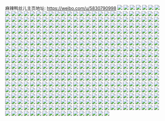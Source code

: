 麻辣鸭丝儿主页地址: https://weibo.com/u/5830790998 
![](https://wx4.sinaimg.cn/mw2000/006mBp66ly1h9gfgg5f0fj32c03401ky.jpg) 
![](https://wx4.sinaimg.cn/mw2000/006mBp66ly1h9f7rmi0ayj32c03407wi.jpg) 
![](https://wx4.sinaimg.cn/mw2000/006mBp66ly1h9cxum7iatj32c03404qp.jpg) 
![](https://wx4.sinaimg.cn/mw2000/006mBp66ly1h9cl8ls45yj30n01dsdto.jpg) 
![](https://wx4.sinaimg.cn/mw2000/006mBp66ly1h9bxzvb5zvj30n01dsk3n.jpg) 
![](https://wx4.sinaimg.cn/mw2000/006mBp66ly1h962uop2puj30n01dsgor.jpg) 
![](https://wx4.sinaimg.cn/mw2000/006mBp66ly1h93oxc60pzj30my0unn1t.jpg) 
![](https://wx4.sinaimg.cn/mw2000/006mBp66ly1h92oexi9u6j30mz12njtm.jpg) 
![](https://wx4.sinaimg.cn/mw2000/006mBp66ly1h92j73323pj30n01dsq9i.jpg) 
![](https://wx4.sinaimg.cn/mw2000/006mBp66ly1h8unjdg3vgj30mz0h8gmz.jpg) 
![](https://wx4.sinaimg.cn/mw2000/006mBp66gy1h8qeszbny2j30n01dsgq0.jpg) 
![](https://wx4.sinaimg.cn/mw2000/006mBp66gy1h8puqdq88oj30mz0mz0vn.jpg) 
![](https://wx4.sinaimg.cn/mw2000/006mBp66gy1h8prju7ayoj30mz0czaaz.jpg) 
![](https://wx4.sinaimg.cn/mw2000/006mBp66gy1h7rbgscffqj30n01ds000.jpg) 
![](https://wx4.sinaimg.cn/mw2000/006mBp66gy1h7qzxi3i5cj32dc35se82.jpg) 
![](https://wx4.sinaimg.cn/mw2000/006mBp66gy1h7kbxba89ij30u01hcdpp.jpg) 
![](https://wx4.sinaimg.cn/mw2000/006mBp66gy1h7e9jzddwej32c03401kx.jpg) 
![](https://wx4.sinaimg.cn/mw2000/006mBp66gy1h7e6y1h3paj31w02iojwu.jpg) 
![](https://wx4.sinaimg.cn/mw2000/006mBp66gy1h7e7lcbicxj31kv1mkhdt.jpg) 
![](https://wx4.sinaimg.cn/mw2000/006mBp66gy1h7e6xkeepxj31wk2uwkjl.jpg) 
![](https://wx4.sinaimg.cn/mw2000/006mBp66gy1h7e7s93skmj31s92dokjl.jpg) 
![](https://wx4.sinaimg.cn/mw2000/006mBp66gy1h7e7bjiuipj31900u0myk.jpg) 
![](https://wx4.sinaimg.cn/mw2000/006mBp66gy1h7e7bdacurj32c033zb2c.jpg) 
![](https://wx4.sinaimg.cn/mw2000/006mBp66gy1h7e7gq20lxj32c0340e83.jpg) 
![](https://wx4.sinaimg.cn/mw2000/006mBp66gy1h7e7ljhc6rj31sc2dsx1q.jpg) 
![](https://wx4.sinaimg.cn/mw2000/006mBp66gy1h7de69b1bnj335s23ukjm.jpg) 
![](https://wx4.sinaimg.cn/mw2000/006mBp66gy1h7de6fzu8mj335s23u7wi.jpg) 
![](https://wx4.sinaimg.cn/mw2000/006mBp66gy1h7de6jlp3xj335s23uaeo.jpg) 
![](https://wx4.sinaimg.cn/mw2000/006mBp66gy1h7de6n1x0hj31tr2r3q6o.jpg) 
![](https://wx4.sinaimg.cn/mw2000/006mBp66gy1h7de6q4awej31ts2r4qv5.jpg) 
![](https://wx4.sinaimg.cn/mw2000/006mBp66gy1h7de75doz1j32r41tsnpd.jpg) 
![](https://wx4.sinaimg.cn/mw2000/006mBp66gy1h7de794yg6j32yo4g07wl.jpg) 
![](https://wx4.sinaimg.cn/mw2000/006mBp66gy1h7de7dodiej32yo4g0u11.jpg) 
![](https://wx4.sinaimg.cn/mw2000/006mBp66gy1h7de7hu3g6j32yo4g0qv9.jpg) 
![](https://wx4.sinaimg.cn/mw2000/006mBp66gy1h7deaxliw1j30u0190jvj.jpg) 
![](https://wx4.sinaimg.cn/mw2000/006mBp66gy1h7deg9dydpj31900u0489.jpg) 
![](https://wx4.sinaimg.cn/mw2000/006mBp66gy1h7degayvsuj31900u0jsz.jpg) 
![](https://wx4.sinaimg.cn/mw2000/006mBp66gy1h7de6unlpoj34g02yob2d.jpg) 
![](https://wx4.sinaimg.cn/mw2000/006mBp66gy1h7de6y9zl2j34g02yoe85.jpg) 
![](https://wx4.sinaimg.cn/mw2000/006mBp66gy1h7deriygajj335s23u0xz.jpg) 
![](https://wx4.sinaimg.cn/mw2000/006mBp66gy1h7de7j4c7wj30mz0uodop.jpg) 
![](https://wx4.sinaimg.cn/mw2000/006mBp66gy1h7de719sc6j30n00h90ta.jpg) 
![](https://wx4.sinaimg.cn/mw2000/006mBp66gy1h7de721o20j30n00h975a.jpg) 
![](https://wx4.sinaimg.cn/mw2000/006mBp66gy1h794ux1f1ij32c0340x6p.jpg) 
![](https://wx4.sinaimg.cn/mw2000/006mBp66gy1h78l0gclmwj317v1tsqs2.jpg) 
![](https://wx4.sinaimg.cn/mw2000/006mBp66gy1h78l0j2japj31ts2r4npd.jpg) 
![](https://wx4.sinaimg.cn/mw2000/006mBp66gy1h78l0kz4brj32r41tshdt.jpg) 
![](https://wx4.sinaimg.cn/mw2000/006mBp66gy1h78l0nmr8vj31ts2r41kz.jpg) 
![](https://wx4.sinaimg.cn/mw2000/006mBp66gy1h78l0rdgeuj32yo4g0tmd.jpg) 
![](https://wx4.sinaimg.cn/mw2000/006mBp66gy1h785ssqe89j32c03404qq.jpg) 
![](https://wx4.sinaimg.cn/mw2000/006mBp66gy1h77jcfxxpkj30n01ds4qp.jpg) 
![](https://wx4.sinaimg.cn/mw2000/006mBp66gy1h76galvtg7j30n01dsk5x.jpg) 
![](https://wx4.sinaimg.cn/mw2000/006mBp66gy1h6zao0xcl4j30n01ds1kx.jpg) 
![](https://wx4.sinaimg.cn/mw2000/006mBp66gy1h6uqmxwcgrj30k00zk447.jpg) 
![](https://wx4.sinaimg.cn/mw2000/006mBp66gy1h6lkyisbu9j32c0340npg.jpg) 
![](https://wx4.sinaimg.cn/mw2000/006mBp66gy1h6lgh0r1b4j30n01dsu04.jpg) 
![](https://wx4.sinaimg.cn/mw2000/006mBp66gy1h6ipe7iwvwj30n01dskb4.jpg) 
![](https://wx4.sinaimg.cn/mw2000/006mBp66gy1h6ej2x5ay3j30n01ds4qp.jpg) 
![](https://wx4.sinaimg.cn/mw2000/006mBp66gy1h6dxc48h6hj31sc2dsb29.jpg) 
![](https://wx4.sinaimg.cn/mw2000/006mBp66gy1h6ayiup1p5j30n01ds1kx.jpg) 
![](https://wx4.sinaimg.cn/mw2000/006mBp66gy1h60sv9aselj30mz0i6t9f.jpg) 
![](https://wx4.sinaimg.cn/mw2000/006mBp66gy1h5za4ygjz1j30n019j7j0.jpg) 
![](https://wx4.sinaimg.cn/mw2000/006mBp66gy1h5x49davmcj30n01dsqu1.jpg) 
![](https://wx4.sinaimg.cn/mw2000/006mBp66gy1h5s63wudrzj30n01ds4ei.jpg) 
![](https://wx4.sinaimg.cn/mw2000/006mBp66gy1h5r1uhen8nj30j70cbdgl.jpg) 
![](https://wx4.sinaimg.cn/mw2000/006mBp66gy1h5q74xsocij30n0125q8z.jpg) 
![](https://wx4.sinaimg.cn/mw2000/006mBp66gy1h5q2ad84cnj30wx0pl7ay.jpg) 
![](https://wx4.sinaimg.cn/mw2000/006mBp66gy1h5npprlefmj30k00zk42p.jpg) 
![](https://wx4.sinaimg.cn/mw2000/006mBp66ly1h5j4xz11vlj30im09rgo8.jpg) 
![](https://wx4.sinaimg.cn/mw2000/006mBp66ly1h5c9vnir4yj30u0140dnp.jpg) 
![](https://wx4.sinaimg.cn/mw2000/006mBp66ly1h57uxbvfi9j30u012rgrj.jpg) 
![](https://wx4.sinaimg.cn/mw2000/006mBp66ly1h57uxcayvuj30u0140aj6.jpg) 
![](https://wx4.sinaimg.cn/mw2000/006mBp66ly1h57uxbhy32j31920u0n37.jpg) 
![](https://wx4.sinaimg.cn/mw2000/006mBp66ly1h57uxd1slnj30u0140n47.jpg) 
![](https://wx4.sinaimg.cn/mw2000/006mBp66ly1h57uxdtch6j30u0140q81.jpg) 
![](https://wx4.sinaimg.cn/mw2000/006mBp66ly1h57uxe3k1uj30qo0qodjy.jpg) 
![](https://wx4.sinaimg.cn/mw2000/006mBp66ly1h57uxevhbij30u010vq9t.jpg) 
![](https://wx4.sinaimg.cn/mw2000/006mBp66ly1h57uxfanyuj30u018fgqc.jpg) 
![](https://wx4.sinaimg.cn/mw2000/006mBp66ly1h56exaqnfrj30n01dsh8g.jpg) 
![](https://wx4.sinaimg.cn/mw2000/006mBp66ly1h4eoh28jqoj30u0140gtd.jpg) 
![](https://wx4.sinaimg.cn/mw2000/006mBp66ly1h4dh8l6rpjj30qo0qon1z.jpg) 
![](https://wx4.sinaimg.cn/mw2000/006mBp66ly1h4dh8lp5wfj30u011dn12.jpg) 
![](https://wx4.sinaimg.cn/mw2000/006mBp66ly1h4dh8m6dgfj30u010zaf7.jpg) 
![](https://wx4.sinaimg.cn/mw2000/006mBp66ly1h4dh8mlzmzj30u011i11h.jpg) 
![](https://wx4.sinaimg.cn/mw2000/006mBp66ly1h4dh8n435mj30u011fgsf.jpg) 
![](https://wx4.sinaimg.cn/mw2000/006mBp66ly1h4dh8kin55j30u0118k0e.jpg) 
![](https://wx4.sinaimg.cn/mw2000/006mBp66ly1h3xziqywutj30n01dstb5.jpg) 
![](https://wx4.sinaimg.cn/mw2000/006mBp66ly1h3xi63x8w3j30gg0lx0v3.jpg) 
![](https://wx4.sinaimg.cn/mw2000/006mBp66ly1h3t1zbdixhj30n01dsmxs.jpg) 
![](https://wx4.sinaimg.cn/mw2000/006mBp66ly1h3qgkk38fqj30u01407bc.jpg) 
![](https://wx4.sinaimg.cn/mw2000/006mBp66ly1h3kqufpywlj32c03407wj.jpg) 
![](https://wx4.sinaimg.cn/mw2000/006mBp66ly1h3fpocf8jyj32c0340kjm.jpg) 
![](https://wx4.sinaimg.cn/mw2000/006mBp66gy1h3b5o9tpm8j32c0340npe.jpg) 
![](https://wx4.sinaimg.cn/mw2000/006mBp66gy1h35xlku4l5j30v80u079e.jpg) 
![](https://wx4.sinaimg.cn/mw2000/006mBp66gy1h33dtcd1o3j30qq0qowhn.jpg) 
![](https://wx4.sinaimg.cn/mw2000/006mBp66gy1h2rl0g2kqmj30n01ds7es.jpg) 
![](https://wx4.sinaimg.cn/mw2000/006mBp66gy1h2kk32br07j31sc2dre82.jpg) 
![](https://wx4.sinaimg.cn/mw2000/006mBp66gy1h2kk39v823j30my0unjzq.jpg) 
![](https://wx4.sinaimg.cn/mw2000/006mBp66gy1h20wn2fu3jj32de1kwe82.jpg) 
![](https://wx4.sinaimg.cn/mw2000/006mBp66gy1h20wnew0rnj32de1kw4qq.jpg) 
![](https://wx4.sinaimg.cn/mw2000/006mBp66gy1h20wnpw6nlj32c0340hdv.jpg) 
![](https://wx4.sinaimg.cn/mw2000/006mBp66gy1h1yrvkocxuj30wi1yc47v.jpg) 
![](https://wx4.sinaimg.cn/mw2000/006mBp66gy1h1yrvmbkrcj31kt23raxn.jpg) 
![](https://wx4.sinaimg.cn/mw2000/006mBp66gy1h1vngtvk5tj30mw0ujdks.jpg) 
![](https://wx4.sinaimg.cn/mw2000/006mBp66gy1h1cydzwk7gj30mv0u9tg6.jpg) 
![](https://wx4.sinaimg.cn/mw2000/006mBp66gy1h18d2ajnr0j30n01ds0y5.jpg) 
![](https://wx4.sinaimg.cn/mw2000/006mBp66gy1h0zeencabij32ps1j0wqk.jpg) 
![](https://wx4.sinaimg.cn/mw2000/006mBp66gy1h0zeeqygibj32ps1j0au8.jpg) 
![](https://wx4.sinaimg.cn/mw2000/006mBp66gy1h0zeeugp8ij32ps1j0u0x.jpg) 
![](https://wx4.sinaimg.cn/mw2000/006mBp66gy1h0zeepq32nj32ps1j04qp.jpg) 
![](https://wx4.sinaimg.cn/mw2000/006mBp66gy1h0p055s4zej32de1kwx6p.jpg) 
![](https://wx4.sinaimg.cn/mw2000/006mBp66gy1h0p050z2agj31kw2de4qq.jpg) 
![](https://wx4.sinaimg.cn/mw2000/006mBp66gy1h0p05dblsvj32de1kwe82.jpg) 
![](https://wx4.sinaimg.cn/mw2000/006mBp66gy1h0p059rm5fj32de1kw4qq.jpg) 
![](https://wx4.sinaimg.cn/mw2000/006mBp66gy1h0jzqyi4fuj32c0340kjm.jpg) 
![](https://wx4.sinaimg.cn/mw2000/006mBp66gy1h0auemlze5j32bz33z4qx.jpg) 
![](https://wx4.sinaimg.cn/mw2000/006mBp66gy1h0aufcnsrfj32bz33z7wp.jpg) 
![](https://wx4.sinaimg.cn/mw2000/006mBp66gy1h00lr08vduj30n01ds19u.jpg) 
![](https://wx4.sinaimg.cn/mw2000/006mBp66ly1gzwwfg0aidj31sc2ds1ky.jpg) 
![](https://wx4.sinaimg.cn/mw2000/006mBp66ly1gzwwk1ycx7j31um2guhdt.jpg) 
![](https://wx4.sinaimg.cn/mw2000/006mBp66ly1gzwwfgvmlkj319r1p0h22.jpg) 
![](https://wx4.sinaimg.cn/mw2000/006mBp66ly1gzwwfnbt97j32c0340hdv.jpg) 
![](https://wx4.sinaimg.cn/mw2000/006mBp66ly1gzwwfcmy8nj31k422ux2o.jpg) 
![](https://wx4.sinaimg.cn/mw2000/006mBp66ly1gzwwfjamppj31sc2ds1ky.jpg) 
![](https://wx4.sinaimg.cn/mw2000/006mBp66ly1gz7jprn8a1j32de1kw4qq.jpg) 
![](https://wx4.sinaimg.cn/mw2000/006mBp66ly1gz7jpkboj4j32de1kwe82.jpg) 
![](https://wx4.sinaimg.cn/mw2000/006mBp66ly1gz7jpmcqz7j32de1kwb2a.jpg) 
![](https://wx4.sinaimg.cn/mw2000/006mBp66ly1gz7jpnfu0bj32de1kwhdt.jpg) 
![](https://wx4.sinaimg.cn/mw2000/006mBp66ly1gz7jpi65qej31kw2de1ky.jpg) 
![](https://wx4.sinaimg.cn/mw2000/006mBp66ly1gz7jppruvbj31kw2deb2a.jpg) 
![](https://wx4.sinaimg.cn/mw2000/006mBp66ly1gz7jq5io50j31kw2de1ky.jpg) 
![](https://wx4.sinaimg.cn/mw2000/006mBp66ly1gz7jq3g5doj31kw2de1ky.jpg) 
![](https://wx4.sinaimg.cn/mw2000/006mBp66ly1gyxra5w5pkj32dc35s4qs.jpg) 
![](https://wx4.sinaimg.cn/mw2000/006mBp66ly1gyx8iaepbrj31kw2deb2a.jpg) 
![](https://wx4.sinaimg.cn/mw2000/006mBp66ly1gyx8ii0efjj30qo0ijdkm.jpg) 
![](https://wx4.sinaimg.cn/mw2000/006mBp66gy1gxkjr76x5ej33402c0hdv.jpg) 
![](https://wx4.sinaimg.cn/mw2000/006mBp66gy1gx3e0em9s0j31ko23khdt.jpg) 
![](https://wx4.sinaimg.cn/mw2000/006mBp66gy1gx3dzdmygzj31sg2dse81.jpg) 
![](https://wx4.sinaimg.cn/mw2000/006mBp66gy1gx3dzfgp6cj31sc1schdt.jpg) 
![](https://wx4.sinaimg.cn/mw2000/006mBp66gy1gx3e0i3bb7j32c02c04qq.jpg) 
![](https://wx4.sinaimg.cn/mw2000/006mBp66gy1gx25r3qfakj31sc1scax1.jpg) 
![](https://wx4.sinaimg.cn/mw2000/006mBp66gy1gx25t82140j32c0340x6q.jpg) 
![](https://wx4.sinaimg.cn/mw2000/006mBp66gy1gx25tcgu3xj30n01ds7wh.jpg) 
![](https://wx4.sinaimg.cn/mw2000/006mBp66gy1gwzu5za7a9j32c02c04qp.jpg) 
![](https://wx4.sinaimg.cn/mw2000/006mBp66gy1gwzu646pzoj32c02c0qv6.jpg) 
![](https://wx4.sinaimg.cn/mw2000/006mBp66gy1gwzu6882rvj32c0340x6q.jpg) 
![](https://wx4.sinaimg.cn/mw2000/006mBp66gy1gwzu6b28uyj31sc2dsqv5.jpg) 
![](https://wx4.sinaimg.cn/mw2000/006mBp66gy1gwzu6es6zyj32c0340u0x.jpg) 
![](https://wx4.sinaimg.cn/mw2000/006mBp66gy1gwzu6hxjkdj32282qz4qq.jpg) 
![](https://wx4.sinaimg.cn/mw2000/006mBp66gy1gwzu6lg3uvj32c0340kjm.jpg) 
![](https://wx4.sinaimg.cn/mw2000/006mBp66gy1gwzu6oau5zj31s72dlx6p.jpg) 
![](https://wx4.sinaimg.cn/mw2000/006mBp66gy1gwzu6qwb87j321z2qnhdt.jpg) 
![](https://wx4.sinaimg.cn/mw2000/006mBp66gy1gww24xihcgj31sb2dq4qp.jpg) 
![](https://wx4.sinaimg.cn/mw2000/006mBp66gy1gww25agug3j31sc1sc7wh.jpg) 
![](https://wx4.sinaimg.cn/mw2000/006mBp66gy1gww2546eg7j32c03401ky.jpg) 
![](https://wx4.sinaimg.cn/mw2000/006mBp66gy1gww2561ug4j32c02c0b29.jpg) 
![](https://wx4.sinaimg.cn/mw2000/006mBp66gy1gww258onj7j32c02c01ky.jpg) 
![](https://wx4.sinaimg.cn/mw2000/006mBp66gy1gww25d0vh7j32c0340hdt.jpg) 
![](https://wx4.sinaimg.cn/mw2000/006mBp66gy1gww250wh03j31sc2dse81.jpg) 
![](https://wx4.sinaimg.cn/mw2000/006mBp66gy1gww25eu0lbj32c02c07wh.jpg) 
![](https://wx4.sinaimg.cn/mw2000/006mBp66gy1gww25jt7wcj32c0340u0y.jpg) 
![](https://wx4.sinaimg.cn/mw2000/006mBp66gy1gwrvynppwjj31sg2ds7wh.jpg) 
![](https://wx4.sinaimg.cn/mw2000/006mBp66gy1gwrbuxy7qrj31ph1phduc.jpg) 
![](https://wx4.sinaimg.cn/mw2000/006mBp66gy1gwnyfi4rtsj32c0340u0z.jpg) 
![](https://wx4.sinaimg.cn/mw2000/006mBp66gy1gwnyfo93bmj31sc2dsu0x.jpg) 
![](https://wx4.sinaimg.cn/mw2000/006mBp66gy1gwnyfqx36rj32c0340hdt.jpg) 
![](https://wx4.sinaimg.cn/mw2000/006mBp66gy1gwmoobabx2j31sc2dsqv5.jpg) 
![](https://wx4.sinaimg.cn/mw2000/006mBp66gy1gwmoo6nb2hj31sc2ds1ky.jpg) 
![](https://wx4.sinaimg.cn/mw2000/006mBp66gy1gwmonwd55zj31sc2dsnpd.jpg) 
![](https://wx4.sinaimg.cn/mw2000/006mBp66gy1gwmoo29e1aj31sc2dsu0x.jpg) 
![](https://wx4.sinaimg.cn/mw2000/006mBp66gy1gwmonz7ab2j31sc2dskjl.jpg) 
![](https://wx4.sinaimg.cn/mw2000/006mBp66gy1gwmonrqxvxj32c03407wj.jpg) 
![](https://wx4.sinaimg.cn/mw2000/006mBp66gy1gwjboyp2d3j322l2rgkjl.jpg) 
![](https://wx4.sinaimg.cn/mw2000/006mBp66gy1gwjbozb371j312a12a7a6.jpg) 
![](https://wx4.sinaimg.cn/mw2000/006mBp66gy1gwjbowg15qj31sc2dskaw.jpg) 
![](https://wx4.sinaimg.cn/mw2000/006mBp66gy1gwfgqs782pj32c03401ky.jpg) 
![](https://wx4.sinaimg.cn/mw2000/006mBp66gy1gwf2rv93uqj32c02c0e81.jpg) 
![](https://wx4.sinaimg.cn/mw2000/006mBp66gy1gwcol21qy3j323m23mb2a.jpg) 
![](https://wx4.sinaimg.cn/mw2000/006mBp66gy1gwcokxn2eaj32dc35snpf.jpg) 
![](https://wx4.sinaimg.cn/mw2000/006mBp66gy1gwcol6lvraj326j2wqb2b.jpg) 
![](https://wx4.sinaimg.cn/mw2000/006mBp66gy1gwcokdwkzrj32c03404qr.jpg) 
![](https://wx4.sinaimg.cn/mw2000/006mBp66gy1gwb3lccnjvj30mt19zanv.jpg) 
![](https://wx4.sinaimg.cn/mw2000/006mBp66gy1gwaesg46m4j32c02c07wi.jpg) 
![](https://wx4.sinaimg.cn/mw2000/006mBp66gy1gw94xat81fj31on28vhdt.jpg) 
![](https://wx4.sinaimg.cn/mw2000/006mBp66gy1gw7ydl1y5nj31sc2ds7wh.jpg) 
![](https://wx4.sinaimg.cn/mw2000/006mBp66gy1gw7ydn062dj31sc2dse81.jpg) 
![](https://wx4.sinaimg.cn/mw2000/006mBp66gy1gw5uqpf2j9j32c02c01ky.jpg) 
![](https://wx4.sinaimg.cn/mw2000/006mBp66gy1gw5uqw3rqmj32c02c0b2a.jpg) 
![](https://wx4.sinaimg.cn/mw2000/006mBp66gy1gw5uqjfzcoj32c0340npe.jpg) 
![](https://wx4.sinaimg.cn/mw2000/006mBp66gy1gw5usx20qxj30n01dsat8.jpg) 
![](https://wx4.sinaimg.cn/mw2000/006mBp66gy1gw56dqlr3wj32c02c07wi.jpg) 
![](https://wx4.sinaimg.cn/mw2000/006mBp66gy1gw4m0hpgnzj32c0340u0x.jpg) 
![](https://wx4.sinaimg.cn/mw2000/006mBp66gy1gw4m0k94tqj32c03404qq.jpg) 
![](https://wx4.sinaimg.cn/mw2000/006mBp66gy1gw3d552lp6j31sc2drkjl.jpg) 
![](https://wx4.sinaimg.cn/mw2000/006mBp66gy1gw3d6c7u1kj31sc2dru0x.jpg) 
![](https://wx4.sinaimg.cn/mw2000/006mBp66gy1gw3d6yw71kj32c0340kjm.jpg) 
![](https://wx4.sinaimg.cn/mw2000/006mBp66gy1gw3d75n7bfj31sc2ds1kx.jpg) 
![](https://wx4.sinaimg.cn/mw2000/006mBp66gy1gw28gfpbmhj313u0tuwt7.jpg) 
![](https://wx4.sinaimg.cn/mw2000/006mBp66gy1gw0z6jtpatj31xt2l3qv5.jpg) 
![](https://wx4.sinaimg.cn/mw2000/006mBp66gy1gw0z6q724hj32c0340x6p.jpg) 
![](https://wx4.sinaimg.cn/mw2000/006mBp66gy1gw0z6m8222j320u2p4x6p.jpg) 
![](https://wx4.sinaimg.cn/mw2000/006mBp66gy1gvrm0h02wlj61010u0nbj02.jpg) 
![](https://wx4.sinaimg.cn/mw2000/006mBp66gy1gvng4t6rt3j61mc17r7u002.jpg) 
![](https://wx4.sinaimg.cn/mw2000/006mBp66gy1gvidsxzf7wj62c0340hdu02.jpg) 
![](https://wx4.sinaimg.cn/mw2000/006mBp66gy1gvidt0wit2j62c0340kjl02.jpg) 
![](https://wx4.sinaimg.cn/mw2000/006mBp66gy1gvidt69z0dj62c03407wj02.jpg) 
![](https://wx4.sinaimg.cn/mw2000/006mBp66gy1gvidtnyk8hj61sc2dsu0x02.jpg) 
![](https://wx4.sinaimg.cn/mw2000/006mBp66gy1gvidtb02rzj62c02c0npe02.jpg) 
![](https://wx4.sinaimg.cn/mw2000/006mBp66gy1gvidtkgs9lj623z2xn7wi02.jpg) 
![](https://wx4.sinaimg.cn/mw2000/006mBp66gy1gvf1ixdgucj62c03404qq02.jpg) 
![](https://wx4.sinaimg.cn/mw2000/006mBp66gy1gvf1ip9gdij60gw0u040g02.jpg) 
![](https://wx4.sinaimg.cn/mw2000/006mBp66gy1gvf1iokm1aj62c0340kjm02.jpg) 
![](https://wx4.sinaimg.cn/mw2000/006mBp66gy1gvf1ib8u42j62c0340npe02.jpg) 
![](https://wx4.sinaimg.cn/mw2000/006mBp66gy1gvf1ijwtfgj62312s1x6p02.jpg) 
![](https://wx4.sinaimg.cn/mw2000/006mBp66gy1gvf1ig41a5j62c0340hdu02.jpg) 
![](https://wx4.sinaimg.cn/mw2000/006mBp66gy1gvf1kipijzj62c0340u0x02.jpg) 
![](https://wx4.sinaimg.cn/mw2000/006mBp66gy1gvf1i312khj62c0340b2b02.jpg) 
![](https://wx4.sinaimg.cn/mw2000/006mBp66gy1gvf1itwpazj61sc2ds1ky02.jpg) 
![](https://wx4.sinaimg.cn/mw2000/006mBp66gy1gvcsu7dtbcj62c0340npe02.jpg) 
![](https://wx4.sinaimg.cn/mw2000/006mBp66gy1gvcstu3rz6j61v52hj1ky02.jpg) 
![](https://wx4.sinaimg.cn/mw2000/006mBp66gy1gvcsu2ykxjj62c0340e8302.jpg) 
![](https://wx4.sinaimg.cn/mw2000/006mBp66gy1gvcsuav61lj63402c0npe02.jpg) 
![](https://wx4.sinaimg.cn/mw2000/006mBp66gy1gv9qx7f6mxj62c0340qv602.jpg) 
![](https://wx4.sinaimg.cn/mw2000/006mBp66gy1gv737zh447j62c0340npd02.jpg) 
![](https://wx4.sinaimg.cn/mw2000/006mBp66gy1gv7387r0tej62732xgnpd02.jpg) 
![](https://wx4.sinaimg.cn/mw2000/006mBp66gy1gv739lj22qj62c03404qq02.jpg) 
![](https://wx4.sinaimg.cn/mw2000/006mBp66gy1gv739cmdkrj62c03401ky02.jpg) 
![](https://wx4.sinaimg.cn/mw2000/006mBp66gy1gv73aku0csj62512xju0x02.jpg) 
![](https://wx4.sinaimg.cn/mw2000/006mBp66gy1gv738cf0j0j62c0340npe02.jpg) 
![](https://wx4.sinaimg.cn/mw2000/006mBp66gy1gv738iyaqej62c0340kjm02.jpg) 
![](https://wx4.sinaimg.cn/mw2000/006mBp66gy1gv739rmn0aj620h2onx6p02.jpg) 
![](https://wx4.sinaimg.cn/mw2000/006mBp66gy1gv739uubaoj61va2hpu0x02.jpg) 
![](https://wx4.sinaimg.cn/mw2000/006mBp66gy1gv2q9jlvkgj62c02c04qr02.jpg) 
![](https://wx4.sinaimg.cn/mw2000/006mBp66gy1gv2q9nt1j6j62c02c0u0y02.jpg) 
![](https://wx4.sinaimg.cn/mw2000/006mBp66gy1gv1h5m5tu8j61zq2nlnpd02.jpg) 
![](https://wx4.sinaimg.cn/mw2000/006mBp66gy1gv08wi0vhij61xi1xi4dl02.jpg) 
![](https://wx4.sinaimg.cn/mw2000/006mBp66gy1guz05cghb3j62c0340kjl02.jpg) 
![](https://wx4.sinaimg.cn/mw2000/006mBp66gy1guz04wtqykj61sg2ds4qp02.jpg) 
![](https://wx4.sinaimg.cn/mw2000/006mBp66gy1guz052x0buj62c0340b2902.jpg) 
![](https://wx4.sinaimg.cn/mw2000/006mBp66gy1guz050mb6yj62c0340b2a02.jpg) 
![](https://wx4.sinaimg.cn/mw2000/006mBp66gy1guz05x7ygwj62c033zb2a02.jpg) 
![](https://wx4.sinaimg.cn/mw2000/006mBp66gy1guz05nra4gj62c0340npd02.jpg) 
![](https://wx4.sinaimg.cn/mw2000/006mBp66gy1guz04rhcszj62c03407wh02.jpg) 
![](https://wx4.sinaimg.cn/mw2000/006mBp66gy1guz06xsyhlj62c0340b2a02.jpg) 
![](https://wx4.sinaimg.cn/mw2000/006mBp66gy1guz059i57ij62c0340x6p02.jpg) 
![](https://wx4.sinaimg.cn/mw2000/006mBp66gy1guqx98bpb1j61sg2ds1kx02.jpg) 
![](https://wx4.sinaimg.cn/mw2000/006mBp66gy1guqx9ahy45j61sg2dsb2902.jpg) 
![](https://wx4.sinaimg.cn/mw2000/006mBp66gy1guqx9cv21aj61sg2dse8102.jpg) 
![](https://wx4.sinaimg.cn/mw2000/006mBp66gy1guqx963ohhj61sg2ds4qp02.jpg) 
![](https://wx4.sinaimg.cn/mw2000/006mBp66gy1guqx9h7e4ej62ds1sgtxm02.jpg) 
![](https://wx4.sinaimg.cn/mw2000/006mBp66gy1guqx9oulcdj62ds1sgb2902.jpg) 
![](https://wx4.sinaimg.cn/mw2000/006mBp66gy1guqx9fr57nj61sg2ds7r902.jpg) 
![](https://wx4.sinaimg.cn/mw2000/006mBp66gy1guqx9mvjuvj61sc2dsu0x02.jpg) 
![](https://wx4.sinaimg.cn/mw2000/006mBp66gy1guqxa96lvdj61sc2dsqv502.jpg) 
![](https://wx4.sinaimg.cn/mw2000/006mBp66gy1gumfk3tdj1j62402404qp02.jpg) 
![](https://wx4.sinaimg.cn/mw2000/006mBp66ly1gubmgcr40gj62c033znpi02.jpg) 
![](https://wx4.sinaimg.cn/mw2000/006mBp66ly1gubmg74dmhj61zf2n6u1002.jpg) 
![](https://wx4.sinaimg.cn/mw2000/006mBp66ly1gu88hr0007j62c0340kjl02.jpg) 
![](https://wx4.sinaimg.cn/mw2000/006mBp66ly1gt8m55v9i2j31sc2dsb06.jpg) 
![](https://wx4.sinaimg.cn/mw2000/006mBp66ly1gt5siho2pzj32c0340u0z.jpg) 
![](https://wx4.sinaimg.cn/mw2000/006mBp66ly1gt5siaffz3j32c0340hdv.jpg) 
![](https://wx4.sinaimg.cn/mw2000/006mBp66ly1gt5sitb425j328m2zhb2b.jpg) 
![](https://wx4.sinaimg.cn/mw2000/006mBp66ly1gt5sink4t5j32c0340qv7.jpg) 
![](https://wx4.sinaimg.cn/mw2000/006mBp66ly1gt3d82ybxlj30u00w3gpi.jpg) 
![](https://wx4.sinaimg.cn/mw2000/006mBp66ly1gsxwmg97jkj313f13fna3.jpg) 
![](https://wx4.sinaimg.cn/mw2000/006mBp66ly1gsxwnn0jsaj32c03401kz.jpg) 
![](https://wx4.sinaimg.cn/mw2000/006mBp66ly1gsxwmf6gz5j33402c0e83.jpg) 
![](https://wx4.sinaimg.cn/mw2000/006mBp66ly1gsxwmi45pxj32c02c0e81.jpg) 
![](https://wx4.sinaimg.cn/mw2000/006mBp66ly1gsvly4ub3yj30u00irjuw.jpg) 
![](https://wx4.sinaimg.cn/mw2000/006mBp66ly1gsdbn08hkcj31yh2m07wi.jpg) 
![](https://wx4.sinaimg.cn/mw2000/006mBp66ly1gsdbmx3lj1j31sc2dsqv5.jpg) 
![](https://wx4.sinaimg.cn/mw2000/006mBp66ly1gsdbmvsgs4j31sc2dskjl.jpg) 
![](https://wx4.sinaimg.cn/mw2000/006mBp66ly1gsdboxy4i4j32c03401ky.jpg) 
![](https://wx4.sinaimg.cn/mw2000/006mBp66gy1gsbf0lv2cwj31sc2dsu0x.jpg) 
![](https://wx4.sinaimg.cn/mw2000/006mBp66gy1gsbf1mtetwj32c02c0x6q.jpg) 
![](https://wx4.sinaimg.cn/mw2000/006mBp66gy1gsbf0jdehij33402c07wh.jpg) 
![](https://wx4.sinaimg.cn/mw2000/006mBp66gy1gsbf1jkh1hj30w80w8q8n.jpg) 
![](https://wx4.sinaimg.cn/mw2000/006mBp66gy1gsbf1p3dwlj31sc2dsnpd.jpg) 
![](https://wx4.sinaimg.cn/mw2000/006mBp66gy1gsbf1in5ygj31sc2dsnpd.jpg) 
![](https://wx4.sinaimg.cn/mw2000/006mBp66gy1gs2dlpej4hj31sc2dshdu.jpg) 
![](https://wx4.sinaimg.cn/mw2000/006mBp66gy1gs2dlekmplj30mp0mpgnw.jpg) 
![](https://wx4.sinaimg.cn/mw2000/006mBp66gy1gs2dlw9vbgj31sc2dsnpd.jpg) 
![](https://wx4.sinaimg.cn/mw2000/006mBp66gy1grzkx4k21dj32c03407wk.jpg) 
![](https://wx4.sinaimg.cn/mw2000/006mBp66gy1grzkxcerpvj61sc2dse8102.jpg) 
![](https://wx4.sinaimg.cn/mw2000/006mBp66gy1grzkxiop8sj32c02c0e83.jpg) 
![](https://wx4.sinaimg.cn/mw2000/006mBp66gy1grzkx8tvjmj32c0340x6p.jpg) 
![](https://wx4.sinaimg.cn/mw2000/006mBp66gy1grzkwtplxjj31qx2bwb2b.jpg) 
![](https://wx4.sinaimg.cn/mw2000/006mBp66gy1grzkxf2q9uj30n00mn0uj.jpg) 
![](https://wx4.sinaimg.cn/mw2000/006mBp66gy1grptn8l8kuj60n01dsai502.jpg) 
![](https://wx4.sinaimg.cn/mw2000/006mBp66gy1grptp00zj3j30u01401ky.jpg) 
![](https://wx4.sinaimg.cn/mw2000/006mBp66gy1grptpkkul0j30n014wqmk.jpg) 
![](https://wx4.sinaimg.cn/mw2000/006mBp66gy1grhx01xugsj31sc2dshdt.jpg) 
![](https://wx4.sinaimg.cn/mw2000/006mBp66gy1grhwww5si3j33402c0e3j.jpg) 
![](https://wx4.sinaimg.cn/mw2000/006mBp66gy1grhwxc0xfkj31sc2dskjl.jpg) 
![](https://wx4.sinaimg.cn/mw2000/006mBp66gy1grhwz0nlqmj32c02c0npd.jpg) 
![](https://wx4.sinaimg.cn/mw2000/006mBp66gy1grhwx6sw7wj32c02c0npe.jpg) 
![](https://wx4.sinaimg.cn/mw2000/006mBp66gy1grhwyixbtgj32c0340kjm.jpg) 
![](https://wx4.sinaimg.cn/mw2000/006mBp66gy1grhwxtypd1j31sc2ds1kx.jpg) 
![](https://wx4.sinaimg.cn/mw2000/006mBp66gy1grhwxnhp8pj33401r0kjm.jpg) 
![](https://wx4.sinaimg.cn/mw2000/006mBp66gy1grhwzmgdcjj31sc2dsqv5.jpg) 
![](https://wx4.sinaimg.cn/mw2000/006mBp66gy1grfbvxifcwj31tn2fjnpd.jpg) 
![](https://wx4.sinaimg.cn/mw2000/006mBp66gy1grfbw6stryj32c0340hdu.jpg) 
![](https://wx4.sinaimg.cn/mw2000/006mBp66gy1grch74coq0j31m52oxb2a.jpg) 
![](https://wx4.sinaimg.cn/mw2000/006mBp66gy1grch6twobpj31j22jr7wi.jpg) 
![](https://wx4.sinaimg.cn/mw2000/006mBp66gy1gr6w5dc6xtj32c0340x6q.jpg) 
![](https://wx4.sinaimg.cn/mw2000/006mBp66gy1gr6w58h457j323k2squ0y.jpg) 
![](https://wx4.sinaimg.cn/mw2000/006mBp66gy1gr6w5i9uqij32c02c0u0x.jpg) 
![](https://wx4.sinaimg.cn/mw2000/006mBp66gy1gr6w6fzm4dj31u92rekjm.jpg) 
![](https://wx4.sinaimg.cn/mw2000/006mBp66gy1gr6vwp353sj31ui2rrhdu.jpg) 
![](https://wx4.sinaimg.cn/mw2000/006mBp66gy1gr6w6hmaojj32t41vf4ke.jpg) 
![](https://wx4.sinaimg.cn/mw2000/006mBp66gy1gr6vxxhsclj31sc2dshdt.jpg) 
![](https://wx4.sinaimg.cn/mw2000/006mBp66gy1gr6w5l04v2j32c02c0x6p.jpg) 
![](https://wx4.sinaimg.cn/mw2000/006mBp66gy1gr6w5foc83j31sc1sc7wh.jpg) 
![](https://wx4.sinaimg.cn/mw2000/006mBp66gy1gr47f78cpyj30n01ds4bs.jpg) 
![](https://wx4.sinaimg.cn/mw2000/006mBp66gy1gr47fdx326j30n01dsduu.jpg) 
![](https://wx4.sinaimg.cn/mw2000/006mBp66gy1gr47cro2cgj30u018d788.jpg) 
![](https://wx4.sinaimg.cn/mw2000/006mBp66gy1gr47g3qdflj31g3265h66.jpg) 
![](https://wx4.sinaimg.cn/mw2000/006mBp66gy1gr47fn8i23j31sc2dsqv5.jpg) 
![](https://wx4.sinaimg.cn/mw2000/006mBp66gy1gr47fz86q2j31kv2dbqid.jpg) 
![](https://wx4.sinaimg.cn/mw2000/006mBp66gy1gr47fw76r6j32c02c0hdt.jpg) 
![](https://wx4.sinaimg.cn/mw2000/006mBp66gy1gr47go9w8qj30n01dsadh.jpg) 
![](https://wx4.sinaimg.cn/mw2000/006mBp66gy1gr47f4aablj32c02c07wi.jpg) 
![](https://wx4.sinaimg.cn/mw2000/006mBp66gy1gr21srl7whj30n008tq54.jpg) 
![](https://wx4.sinaimg.cn/mw2000/006mBp66gy1gr0pq7qdzkj32c0340qv5.jpg) 
![](https://wx4.sinaimg.cn/mw2000/006mBp66gy1gr0ps8qlw6j32c02c0kjm.jpg) 
![](https://wx4.sinaimg.cn/mw2000/006mBp66gy1gr0pqcjkm9j32c0340qv5.jpg) 
![](https://wx4.sinaimg.cn/mw2000/006mBp66gy1gqykhdd9kwj32c02c0u0y.jpg) 
![](https://wx4.sinaimg.cn/mw2000/006mBp66gy1gqykdhr7roj30n01dsnfx.jpg) 
![](https://wx4.sinaimg.cn/mw2000/006mBp66gy1gqykq68pnfj32c02c0u0y.jpg) 
![](https://wx4.sinaimg.cn/mw2000/006mBp66gy1gqykhljxpfj31gi1y0ncu.jpg) 
![](https://wx4.sinaimg.cn/mw2000/006mBp66gy1gqykiwpddtj31sc2dsnpd.jpg) 
![](https://wx4.sinaimg.cn/mw2000/006mBp66gy1gqykjjcavnj33d42iuqv5.jpg) 
![](https://wx4.sinaimg.cn/mw2000/006mBp66gy1gqw9jmj2cyj316s1l2qld.jpg) 
![](https://wx4.sinaimg.cn/mw2000/006mBp66gy1gqw9ip3lzoj31sg1sg7te.jpg) 
![](https://wx4.sinaimg.cn/mw2000/006mBp66gy1gqw9iwb539j32c0340hdt.jpg) 
![](https://wx4.sinaimg.cn/mw2000/006mBp66gy1gqw9j9n8v2j31sc2dsqv5.jpg) 
![](https://wx4.sinaimg.cn/mw2000/006mBp66gy1gqw9j36fy8j32c02c07wi.jpg) 
![](https://wx4.sinaimg.cn/mw2000/006mBp66gy1gqw9jqvl1xj31sc2dse81.jpg) 
![](https://wx4.sinaimg.cn/mw2000/006mBp66gy1gqw9jf0r95j31sc2dskjl.jpg) 
![](https://wx4.sinaimg.cn/mw2000/006mBp66gy1gqw9kkgzwwj31400u0aid.jpg) 
![](https://wx4.sinaimg.cn/mw2000/006mBp66gy1gqw9jk9galj31sc2dsqv5.jpg) 
![](https://wx4.sinaimg.cn/mw2000/006mBp66gy1gqr7on9a17j32c02c0x6q.jpg) 
![](https://wx4.sinaimg.cn/mw2000/006mBp66gy1gqr7od3m73j32c02c0hdu.jpg) 
![](https://wx4.sinaimg.cn/mw2000/006mBp66gy1gqr7payjh3j32c02c07wi.jpg) 
![](https://wx4.sinaimg.cn/mw2000/006mBp66gy1gqr7ox5q3qj32c02c0e82.jpg) 
![](https://wx4.sinaimg.cn/mw2000/006mBp66gy1gqr7opno7cj30tz1784ef.jpg) 
![](https://wx4.sinaimg.cn/mw2000/006mBp66gy1gqr7p4s11sj320u31ab29.jpg) 
![](https://wx4.sinaimg.cn/mw2000/006mBp66gy1gqr7o44m2ej31sc1sc4qp.jpg) 
![](https://wx4.sinaimg.cn/mw2000/006mBp66gy1gqr7o12s1yj317r1mcwrs.jpg) 
![](https://wx4.sinaimg.cn/mw2000/006mBp66gy1gqr7o6fmnaj31gl1gltw6.jpg) 
![](https://wx4.sinaimg.cn/mw2000/006mBp66gy1gqqccy0b5lj30u01syqbs.jpg) 
![](https://wx4.sinaimg.cn/mw2000/006mBp66gy1gqo2dfflg2j30u00gg76y.jpg) 
![](https://wx4.sinaimg.cn/mw2000/006mBp66gy1gqo2dmoerrj32c0340npe.jpg) 
![](https://wx4.sinaimg.cn/mw2000/006mBp66gy1gqo2dq2jbsj30n01dsdzs.jpg) 
![](https://wx4.sinaimg.cn/mw2000/006mBp66gy1gqo2esz3ymj31km23ie0u.jpg) 
![](https://wx4.sinaimg.cn/mw2000/006mBp66gy1gqo2ej47n5j32iu3d41kz.jpg) 
![](https://wx4.sinaimg.cn/mw2000/006mBp66gy1gqo2g6mzibj31sc2ds7wi.jpg) 
![](https://wx4.sinaimg.cn/mw2000/006mBp66gy1gqo2dxo1x6j31mq2pw4qp.jpg) 
![](https://wx4.sinaimg.cn/mw2000/006mBp66gy1gqo2dt4jvlj30n01ds15g.jpg) 
![](https://wx4.sinaimg.cn/mw2000/006mBp66gy1gqo2e4fjsaj31sc2dsnpd.jpg) 
![](https://wx4.sinaimg.cn/mw2000/006mBp66gy1gqlzjpqkmwj30dw0dw0vk.jpg) 
![](https://wx4.sinaimg.cn/mw2000/006mBp66gy1gqlzhs3nckj30n005374y.jpg) 
![](https://wx4.sinaimg.cn/mw2000/006mBp66gy1gqlzjrtpegj30u00k0ahi.jpg) 
![](https://wx4.sinaimg.cn/mw2000/006mBp66gy1gqgx6hr3osj30n01dswh2.jpg) 
![](https://wx4.sinaimg.cn/mw2000/006mBp66gy1gqgx7xsgwuj318g18gdii.jpg) 
![](https://wx4.sinaimg.cn/mw2000/006mBp66gy1gqgx6gt9o5j32c0340kjl.jpg) 
![](https://wx4.sinaimg.cn/mw2000/006mBp66gy1gqgx69wme4j32c03401ky.jpg) 
![](https://wx4.sinaimg.cn/mw2000/006mBp66gy1gqgx642tbbj32c0340x6q.jpg) 
![](https://wx4.sinaimg.cn/mw2000/006mBp66gy1gqgx6due2vj32c0340qv6.jpg) 
![](https://wx4.sinaimg.cn/mw2000/006mBp66gy1gqbf0mivgdj30u1141wp6.jpg) 
![](https://wx4.sinaimg.cn/mw2000/006mBp66gy1gqbf0nw9tmj30u0140n2m.jpg) 
![](https://wx4.sinaimg.cn/mw2000/006mBp66gy1gqbf3vqyjdj30n00jrgos.jpg) 
![](https://wx4.sinaimg.cn/mw2000/006mBp66gy1gqbf0pozv9j30u0190ail.jpg) 
![](https://wx4.sinaimg.cn/mw2000/006mBp66gy1gq5ep0rd5qj31hc0u0tpg.jpg) 
![](https://wx4.sinaimg.cn/mw2000/006mBp66gy1gq5enc3dwmj30u01107hp.jpg) 
![](https://wx4.sinaimg.cn/mw2000/006mBp66gy1gq5enmwfg8j30u014017d.jpg) 
![](https://wx4.sinaimg.cn/mw2000/006mBp66gy1gq5enw8k5pj30u01400zv.jpg) 
![](https://wx4.sinaimg.cn/mw2000/006mBp66gy1gq5enhv5cjj31900u0wqf.jpg) 
![](https://wx4.sinaimg.cn/mw2000/006mBp66gy1gq5enr68uij30u0140108.jpg) 
![](https://wx4.sinaimg.cn/mw2000/006mBp66gy1gq5eqy3yh7j30u0190n31.jpg) 
![](https://wx4.sinaimg.cn/mw2000/006mBp66gy1gq5eng0o0xj30u0160dx1.jpg) 
![](https://wx4.sinaimg.cn/mw2000/006mBp66gy1gq5enozeexj31hc0u0al8.jpg) 
![](https://wx4.sinaimg.cn/mw2000/006mBp66gy1gpyhc9nl81j30u01407dy.jpg) 
![](https://wx4.sinaimg.cn/mw2000/006mBp66gy1gpyhc7ocpnj30u0140n7r.jpg) 
![](https://wx4.sinaimg.cn/mw2000/006mBp66gy1gpyhc54gqrj30u0140n7l.jpg) 
![](https://wx4.sinaimg.cn/mw2000/006mBp66gy1gpu0tejf3gj30u0141alh.jpg) 
![](https://wx4.sinaimg.cn/mw2000/006mBp66gy1gpu0tk9c2bj30u00u0tfd.jpg) 
![](https://wx4.sinaimg.cn/mw2000/006mBp66gy1gpu0tfbqphj30u011igve.jpg) 
![](https://wx4.sinaimg.cn/mw2000/006mBp66gy1gpu0tg06e3j30u014045j.jpg) 
![](https://wx4.sinaimg.cn/mw2000/006mBp66gy1gpu0tdln0aj30u0140h0z.jpg) 
![](https://wx4.sinaimg.cn/mw2000/006mBp66gy1gpu0tgpeigj30u0140n4u.jpg) 
![](https://wx4.sinaimg.cn/mw2000/006mBp66gy1gprdisu064j30u0140ale.jpg) 
![](https://wx4.sinaimg.cn/mw2000/006mBp66gy1gprdj5gzzuj30u0140n73.jpg) 
![](https://wx4.sinaimg.cn/mw2000/006mBp66gy1gprdj2rhh0j30u0140woq.jpg) 
![](https://wx4.sinaimg.cn/mw2000/006mBp66gy1gprdivnw2kj30u0190wny.jpg) 
![](https://wx4.sinaimg.cn/mw2000/006mBp66gy1gpo1rizwl6j30u0190h2a.jpg) 
![](https://wx4.sinaimg.cn/mw2000/006mBp66gy1gpo1siuqk2j30u0140gw0.jpg) 
![](https://wx4.sinaimg.cn/mw2000/006mBp66gy1gpo1sa0mu8j313z0u0ak9.jpg) 
![](https://wx4.sinaimg.cn/mw2000/006mBp66gy1gpo1rfxihzj30u0190apg.jpg) 
![](https://wx4.sinaimg.cn/mw2000/006mBp66gy1gpo1rekagdj30u0190aj1.jpg) 
![](https://wx4.sinaimg.cn/mw2000/006mBp66gy1gpo1rhi5zhj30u0191tkr.jpg) 
![](https://wx4.sinaimg.cn/mw2000/006mBp66gy1gpo1u1u9w9j30u0141qev.jpg) 
![](https://wx4.sinaimg.cn/mw2000/006mBp66gy1gpo1x7j1ktj31400u0k5k.jpg) 
![](https://wx4.sinaimg.cn/mw2000/006mBp66gy1gpo1sh8kxyj30u014049k.jpg) 
![](https://wx4.sinaimg.cn/mw2000/006mBp66gy1gp9zvkf3trj31400u0k3r.jpg) 
![](https://wx4.sinaimg.cn/mw2000/006mBp66gy1gp9zv7uhlhj30u01e1178.jpg) 
![](https://wx4.sinaimg.cn/mw2000/006mBp66gy1gp9zv5048oj31400u0the.jpg) 
![](https://wx4.sinaimg.cn/mw2000/006mBp66gy1gp9zvn8ap4j30u011jtki.jpg) 
![](https://wx4.sinaimg.cn/mw2000/006mBp66gy1gp9zvpj922j30u0140aj7.jpg) 
![](https://wx4.sinaimg.cn/mw2000/006mBp66gy1gp9zvatf3ij30u014149u.jpg) 
![](https://wx4.sinaimg.cn/mw2000/006mBp66gy1gp9zvcahn1j30u0140tg8.jpg) 
![](https://wx4.sinaimg.cn/mw2000/006mBp66gy1gp9zvgz9cjj30u00u0wmz.jpg) 
![](https://wx4.sinaimg.cn/mw2000/006mBp66gy1gp9zvdzs5hj30u0140wmh.jpg) 
![](https://wx4.sinaimg.cn/mw2000/006mBp66gy1gor07k11i3j31hc0u0n7y.jpg) 
![](https://wx4.sinaimg.cn/mw2000/006mBp66gy1gor07ljr4ej31hc0u0akj.jpg) 
![](https://wx4.sinaimg.cn/mw2000/006mBp66gy1gor07mzbwyj31hc0u0dpg.jpg) 
![](https://wx4.sinaimg.cn/mw2000/006mBp66gy1gor07o3104j30u01hcn4k.jpg) 
![](https://wx4.sinaimg.cn/mw2000/006mBp66gy1gor07sn1r8j31hc0u0wj3.jpg) 
![](https://wx4.sinaimg.cn/mw2000/006mBp66gy1gor07rjw2wj30u01hc4h5.jpg) 
![](https://wx4.sinaimg.cn/mw2000/006mBp66gy1gor07phnj2j30u01hcn76.jpg) 
![](https://wx4.sinaimg.cn/mw2000/006mBp66gy1gor07h47b2j30u01hc7fh.jpg) 
![](https://wx4.sinaimg.cn/mw2000/006mBp66gy1gor07iipgzj31hc0u0dpv.jpg) 
![](https://wx4.sinaimg.cn/mw2000/006mBp66gy1goliisjh27j30u00u0ano.jpg) 
![](https://wx4.sinaimg.cn/mw2000/006mBp66gy1goliitmi7zj30u0140wop.jpg) 
![](https://wx4.sinaimg.cn/mw2000/006mBp66gy1goliir2vq8j30u0140qdd.jpg) 
![](https://wx4.sinaimg.cn/mw2000/006mBp66gy1goliiw9erwj30u0140163.jpg) 
![](https://wx4.sinaimg.cn/mw2000/006mBp66gy1goliiuy6hxj30u0190k3x.jpg) 
![](https://wx4.sinaimg.cn/mw2000/006mBp66gy1goliiyguikj30u01hdalz.jpg) 
![](https://wx4.sinaimg.cn/mw2000/006mBp66gy1goliixcdvjj30u00u0wnn.jpg) 
![](https://wx4.sinaimg.cn/mw2000/006mBp66gy1goliipzd41j30u014011q.jpg) 
![](https://wx4.sinaimg.cn/mw2000/006mBp66gy1goliizos2kj30u0140dqt.jpg) 
![](https://wx4.sinaimg.cn/mw2000/006mBp66gy1gof0zrxeedj30u1141495.jpg) 
![](https://wx4.sinaimg.cn/mw2000/006mBp66gy1gof0zu3omfj30u0140wpo.jpg) 
![](https://wx4.sinaimg.cn/mw2000/006mBp66gy1gof0zxcmu0j30u0140tix.jpg) 
![](https://wx4.sinaimg.cn/mw2000/006mBp66ly1goaampvrytj30u0140ws9.jpg) 
![](https://wx4.sinaimg.cn/mw2000/006mBp66ly1goaamoz9g5j30u0140k2e.jpg) 
![](https://wx4.sinaimg.cn/mw2000/006mBp66ly1goaamqi85qj30u014049x.jpg) 
![](https://wx4.sinaimg.cn/mw2000/006mBp66ly1goaan96i0tj30u0140akc.jpg) 
![](https://wx4.sinaimg.cn/mw2000/006mBp66ly1goaaog3693j30u00u0dor.jpg) 
![](https://wx4.sinaimg.cn/mw2000/006mBp66ly1goaamqxgx3j30u00u0jx6.jpg) 
![](https://wx4.sinaimg.cn/mw2000/006mBp66ly1goaamrwznsj30u00u0n5h.jpg) 
![](https://wx4.sinaimg.cn/mw2000/006mBp66ly1goaamngjn5j30u00u0ahe.jpg) 
![](https://wx4.sinaimg.cn/mw2000/006mBp66ly1goaan8hlrej30u0140wuu.jpg) 
![](https://wx4.sinaimg.cn/mw2000/006mBp66ly1gnuw8tmk31j31k322rnlg.jpg) 
![](https://wx4.sinaimg.cn/mw2000/006mBp66ly1gnl0osdl5dj31400u0woa.jpg) 
![](https://wx4.sinaimg.cn/mw2000/006mBp66ly1gnl0oqyjswj30u0160tg9.jpg) 
![](https://wx4.sinaimg.cn/mw2000/006mBp66ly1gnl0pg8m5pj30n01dsb2d.jpg) 
![](https://wx4.sinaimg.cn/mw2000/006mBp66ly1gnl0otiw1fj30u0140gyj.jpg) 
![](https://wx4.sinaimg.cn/mw2000/006mBp66ly1gnl0oroh5tj30u00u0q9u.jpg) 
